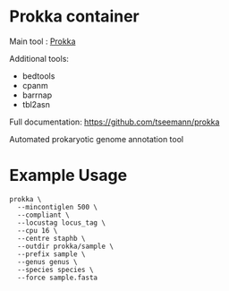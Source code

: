 # Prokka container

Main tool : [Prokka](https://github.com/tseemann/prokka)

Additional tools:
- bedtools
- cpanm
- barrnap
- tbl2asn

Full documentation: https://github.com/tseemann/prokka

Automated prokaryotic genome annotation tool

# Example Usage

```
prokka \
  --mincontiglen 500 \
  --compliant \
  --locustag locus_tag \
  --cpu 16 \
  --centre staphb \
  --outdir prokka/sample \
  --prefix sample \
  --genus genus \
  --species species \
  --force sample.fasta
```
